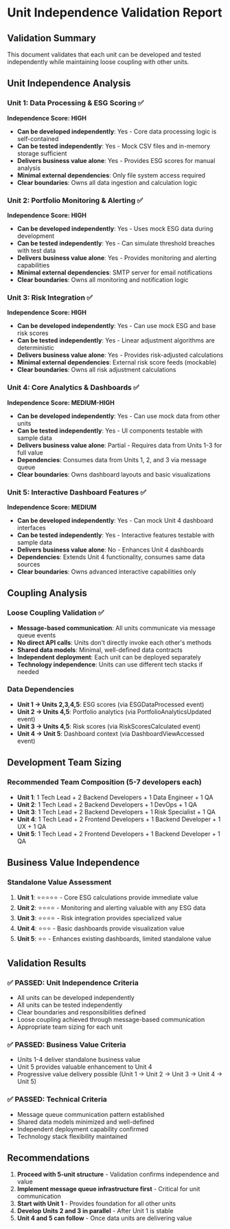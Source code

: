 # Unit Independence Validation Report

## Validation Summary
This document validates that each unit can be developed and tested independently while maintaining loose coupling with other units.

## Unit Independence Analysis

### Unit 1: Data Processing & ESG Scoring ✅
**Independence Score: HIGH**
- **Can be developed independently**: Yes - Core data processing logic is self-contained
- **Can be tested independently**: Yes - Mock CSV files and in-memory storage sufficient
- **Delivers business value alone**: Yes - Provides ESG scores for manual analysis
- **Minimal external dependencies**: Only file system access required
- **Clear boundaries**: Owns all data ingestion and calculation logic

### Unit 2: Portfolio Monitoring & Alerting ✅
**Independence Score: HIGH**
- **Can be developed independently**: Yes - Uses mock ESG data during development
- **Can be tested independently**: Yes - Can simulate threshold breaches with test data
- **Delivers business value alone**: Yes - Provides monitoring and alerting capabilities
- **Minimal external dependencies**: SMTP server for email notifications
- **Clear boundaries**: Owns all monitoring and notification logic

### Unit 3: Risk Integration ✅
**Independence Score: HIGH**
- **Can be developed independently**: Yes - Can use mock ESG and base risk scores
- **Can be tested independently**: Yes - Linear adjustment algorithms are deterministic
- **Delivers business value alone**: Yes - Provides risk-adjusted calculations
- **Minimal external dependencies**: External risk score feeds (mockable)
- **Clear boundaries**: Owns all risk adjustment calculations

### Unit 4: Core Analytics & Dashboards ✅
**Independence Score: MEDIUM-HIGH**
- **Can be developed independently**: Yes - Can use mock data from other units
- **Can be tested independently**: Yes - UI components testable with sample data
- **Delivers business value alone**: Partial - Requires data from Units 1-3 for full value
- **Dependencies**: Consumes data from Units 1, 2, and 3 via message queue
- **Clear boundaries**: Owns dashboard layouts and basic visualizations

### Unit 5: Interactive Dashboard Features ✅
**Independence Score: MEDIUM**
- **Can be developed independently**: Yes - Can mock Unit 4 dashboard interfaces
- **Can be tested independently**: Yes - Interactive features testable with sample data
- **Delivers business value alone**: No - Enhances Unit 4 dashboards
- **Dependencies**: Extends Unit 4 functionality, consumes same data sources
- **Clear boundaries**: Owns advanced interactive capabilities only

## Coupling Analysis

### Loose Coupling Validation ✅
- **Message-based communication**: All units communicate via message queue events
- **No direct API calls**: Units don't directly invoke each other's methods
- **Shared data models**: Minimal, well-defined data contracts
- **Independent deployment**: Each unit can be deployed separately
- **Technology independence**: Units can use different tech stacks if needed

### Data Dependencies
- **Unit 1 → Units 2,3,4,5**: ESG scores (via ESGDataProcessed event)
- **Unit 2 → Units 4,5**: Portfolio analytics (via PortfolioAnalyticsUpdated event)
- **Unit 3 → Units 4,5**: Risk scores (via RiskScoresCalculated event)
- **Unit 4 → Unit 5**: Dashboard context (via DashboardViewAccessed event)

## Development Team Sizing

### Recommended Team Composition (5-7 developers each)
- **Unit 1**: 1 Tech Lead + 2 Backend Developers + 1 Data Engineer + 1 QA
- **Unit 2**: 1 Tech Lead + 2 Backend Developers + 1 DevOps + 1 QA
- **Unit 3**: 1 Tech Lead + 2 Backend Developers + 1 Risk Specialist + 1 QA
- **Unit 4**: 1 Tech Lead + 2 Frontend Developers + 1 Backend Developer + 1 UX + 1 QA
- **Unit 5**: 1 Tech Lead + 2 Frontend Developers + 1 Backend Developer + 1 QA

## Business Value Independence

### Standalone Value Assessment
1. **Unit 1**: ⭐⭐⭐⭐⭐ - Core ESG calculations provide immediate value
2. **Unit 2**: ⭐⭐⭐⭐ - Monitoring and alerting valuable with any ESG data
3. **Unit 3**: ⭐⭐⭐⭐ - Risk integration provides specialized value
4. **Unit 4**: ⭐⭐⭐ - Basic dashboards provide visualization value
5. **Unit 5**: ⭐⭐ - Enhances existing dashboards, limited standalone value

## Validation Results

### ✅ PASSED: Unit Independence Criteria
- All units can be developed independently
- All units can be tested independently
- Clear boundaries and responsibilities defined
- Loose coupling achieved through message-based communication
- Appropriate team sizing for each unit

### ✅ PASSED: Business Value Criteria
- Units 1-4 deliver standalone business value
- Unit 5 provides valuable enhancement to Unit 4
- Progressive value delivery possible (Unit 1 → Unit 2 → Unit 3 → Unit 4 → Unit 5)

### ✅ PASSED: Technical Criteria
- Message queue communication pattern established
- Shared data models minimized and well-defined
- Independent deployment capability confirmed
- Technology stack flexibility maintained

## Recommendations
1. **Proceed with 5-unit structure** - Validation confirms independence and value
2. **Implement message queue infrastructure first** - Critical for unit communication
3. **Start with Unit 1** - Provides foundation for all other units
4. **Develop Units 2 and 3 in parallel** - After Unit 1 is stable
5. **Unit 4 and 5 can follow** - Once data units are delivering value